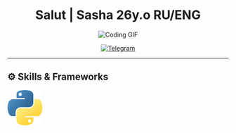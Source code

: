 <div align="center">

# Salut | Sasha 26y.o RU/ENG

![Coding GIF](https://i.giphy.com/media/v1.Y2lkPTc5MGI3NjExazhuZnBuN3ZhcW5vYzhlaDMyMnhjcHl0cWYwbzAwZHh6YW9oNHc4ZCZlcD12MV9pbnRlcm5hbF9naWZfYnlfaWQmY3Q9Zw/g2jj9VAIBluIreVNsb/giphy.gif)

[![Telegram](https://img.shields.io/badge/Telegram-2CA5E0?style=for-the-badge&logo=telegram&logoColor=white)](https://t.me/ABin_98)

</div>

---

## ⚙️ **Skills & Frameworks**
<img src="images/python.png" width="80" height="80" />
